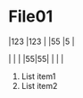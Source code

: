 

 
# File01
 
|123 	|123  	|
|55		|5			|

|  |  |
|55|55|
|  |  |

 1. List item1 
 2. List item2
<!--stackedit_data:
eyJoaXN0b3J5IjpbLTE1NTI5MzAzODVdfQ==
-->
